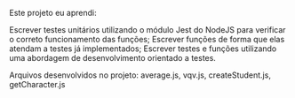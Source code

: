 Este projeto eu aprendi:

Escrever testes unitários utilizando o módulo Jest do NodeJS para verificar o correto funcionamento das funções;
Escrever funções de forma que elas atendam a testes já implementados;
Escrever testes e funções utilizando uma abordagem de desenvolvimento orientado a testes.

Arquivos desenvolvidos no projeto: average.js, vqv.js, createStudent.js, getCharacter.js
